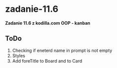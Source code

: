 # zadanie-11.6

#### Zadanie 11.6 z kodilla.com OOP - kanban

## ToDo

1. Checking if eneterd name in prompt is not empty
2. Styles
3. Add foreTitle to Board and to Card

